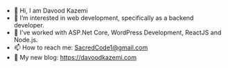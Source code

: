 - 👋 Hi, I am Davood Kazemi
- 👀 I’m interested in web development, specifically as a backend developer.
- 🌱 I've worked with ASP.Net Core, WordPress Development, ReactJS and Node.js.
- 📫 How to reach me: SacredCode1@gmail.com
- 🌱 My new blog: https://davoodkazemi.com

<!---
DavoodKazemi/DavoodKazemi is a ✨ special ✨ repository because its `README.md` (this file) appears on your GitHub profile.
You can click the Preview link to take a look at your changes.
--->
